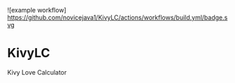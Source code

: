 ![example workflow]
https://github.com/novicejava1/KivyLC/actions/workflows/build.yml/badge.svg

# KivyLC
Kivy Love Calculator
